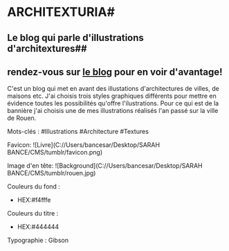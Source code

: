 # ARCHITEXTURIA#
## Le blog qui parle d'illustrations d'architextures##
rendez-vous sur [le blog](http://architexturia.tumblr.com/) pour en voir d'avantage!
-----------

C'est un blog qui met en avant des illustations d'architectures de villes, de maisons etc.
J'ai choisis trois styles graphiques différents pour mettre en évidence toutes les possibilités qu'offre l'ilustrations.
Pour ce qui est de la bannière j'ai choisis une de mes illustrations réalisés l'an passé sur la ville de Rouen.

Mots-clés : #Illustrations #Architecture #Textures

Favicon: 
![Livre](C://Users/bancesar/Desktop/SARAH BANCE/CMS/tumblr/favicon.png)

Image d'en tête: 
![Background](C://Users/bancesar/Desktop/SARAH BANCE/CMS/tumblr/rouen.jpg)

Couleurs du fond : 
* HEX:#f4fffe

Couleurs du titre : 
* HEX:#444444

Typographie :
Gibson
